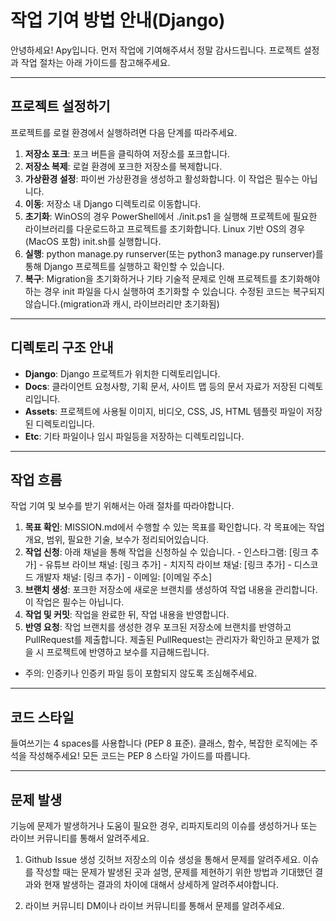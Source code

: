 # 작업 기여 방법 안내(Django)
안녕하세요! Apy입니다. 먼저 작업에 기여해주셔서 정말 감사드립니다. 프로젝트 설정과 작업 절차는 아래 가이드를 참고해주세요.

---

## 프로젝트 설정하기
프로젝트를 로컬 환경에서 실행하려면 다음 단계를 따라주세요.
  1. **저장소 포크**: 포크 버튼을 클릭하여 저장소를 포크합니다.
  2. **저장소 복제**: 로컬 환경에 포크한 저장소를 복제합니다.
  3. **가상환경 설정**: 파이썬 가상환경을 생성하고 활성화합니다. 이 작업은 필수는 아닙니다.
  4. **이동**: 저장소 내 Django 디렉토리로 이동합니다.
  5. **초기화**: WinOS의 경우 PowerShell에서 ./init.ps1 을 실행해 프로젝트에 필요한 라이브러리를 다운로드하고 프로젝트를 초기화합니다. Linux 기반 OS의 경우(MacOS 포함) init.sh를 실행합니다.
  6. **실행**: python manage.py runserver(또는 python3 manage.py runserver)를 통해 Django 프로젝트를 실행하고 확인할 수 있습니다.
  7. **복구**: Migration을 초기화하거나 기타 기술적 문제로 인해 프로젝트를 초기화해야하는 경우 init 파일을 다시 실행하여 초기화할 수 있습니다. 수정된 코드는 복구되지 않습니다.(migration과 캐시, 라이브러리만 초기화됨)

---

## 디렉토리 구조 안내
  - **Django**: Django 프로젝트가 위치한 디렉토리입니다.
  - **Docs**: 클라이언트 요청사항, 기획 문서, 사이트 맵 등의 문서 자료가 저장된 디렉토리입니다.
  - **Assets**: 프로젝트에 사용될 이미지, 비디오, CSS, JS, HTML 템플릿 파일이 저장된 디렉토리입니다.
  - **Etc**: 기타 파일이나 임시 파일등을 저장하는 디렉토리입니다.

---

## 작업 흐름
작업 기여 및 보수를 받기 위해서는 아래 절차를 따라야합니다.
  1. **목표 확인**: MISSION.md에서 수행할 수 있는 목표를 확인합니다. 각 목표에는 작업 개요, 범위, 필요한 기술, 보수가 정리되어있습니다.
  2. **작업 신청**: 아래 채널을 통해 작업을 신청하실 수 있습니다.
    - 인스타그램: [링크 추가]
    - 유튜브 라이브 채널: [링크 추가]
    - 치지직 라이브 채널: [링크 추가]
    - 디스코드 개발자 채널: [링크 추가]
    - 이메일: [이메일 주소]
  3. **브랜치 생성**: 포크한 저장소에 새로운 브랜치를 생성하여 작업 내용을 관리합니다. 이 작업은 필수는 아닙니다.
  4. **작업 및 커밋**: 작업을 완료한 뒤, 작업 내용을 반영합니다.
  5. **반영 요청**: 작업 브랜치를 생성한 경우 포크된 저장소에 브랜치를 반영하고 PullRequest를 제출합니다. 제출된 PullRequest는 관리자가 확인하고 문제가 없을 시 프로젝트에 반영하고 보수를 지급해드립니다.
  - 주의: 인증키나 인증키 파일 등이 포함되지 않도록 조심해주세요.

---

## 코드 스타일
들여쓰기는 4 spaces를 사용합니다 (PEP 8 표준).
클래스, 함수, 복잡한 로직에는 주석을 작성해주세요!
모든 코드는 PEP 8 스타일 가이드를 따릅니다.

---

## 문제 발생
기능에 문제가 발생하거나 도움이 필요한 경우, 리파지토리의 이슈를 생성하거나 또는 라이브 커뮤니티를 통해서 알려주세요.

1. Github Issue 생성
깃허브 저장소의 이슈 생성을 통해서 문제를 알려주세요. 이슈를 작성할 때는 문제가 발생된 곳과 설명, 문제를 제현하기 위한 방법과 기대했던 결과와 현재 발생하는 결과의 차이에 대해서 상세하게 알려주셔야합니다.

2. 라이브 커뮤니티
DM이나 라이브 커뮤니티를 통해서 문제를 알려주세요.
